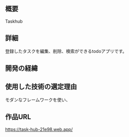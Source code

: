 ## 概要
Taskhub

## 詳細
登録したタスクを編集、削除、検索ができるtodoアプリです。

## 開発の経緯


## 使用した技術の選定理由
モダンなフレームワークを使い、

## 作品URL
https://task-hub-21e98.web.app/
